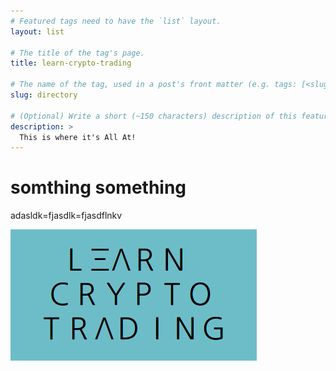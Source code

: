 ```yaml
---
# Featured tags need to have the `list` layout.
layout: list

# The title of the tag's page.
title: learn-crypto-trading

# The name of the tag, used in a post's front matter (e.g. tags: [<slug>]).
slug: directory

# (Optional) Write a short (~150 characters) description of this featured tag.
description: >
  This is where it's All At!
---
```



# somthing something

adasldk=fjasdlk=fjasdflnkv

![](../assets/img/LCT.png)